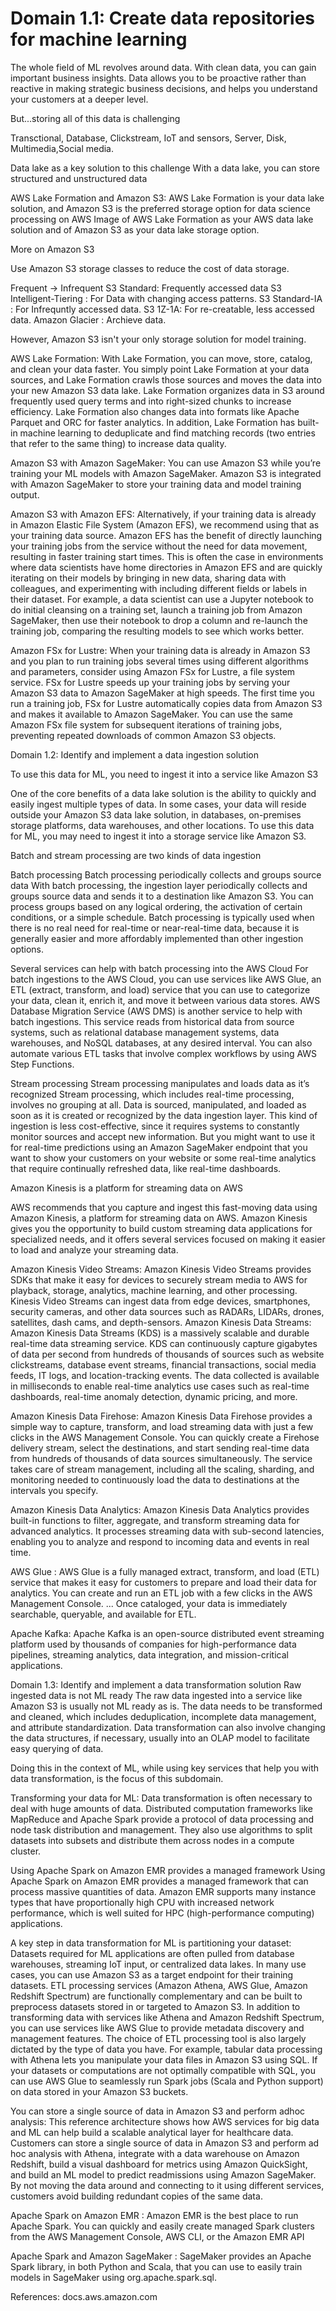 # Domain 1.1: Create data repositories for machine learning

The whole field of ML revolves around data. With clean data, you can gain important business insights. Data allows you to be proactive rather than reactive in making strategic business decisions, and helps you understand your customers at a deeper level.

But...storing all of this data is challenging

Transctional, Database, Clickstream, IoT and sensors, Server, Disk, Multimedia,Social media.

Data lake as a key solution to this challenge
With a data lake, you can store structured and unstructured data

AWS Lake Formation and Amazon S3:
AWS Lake Formation is your data lake solution, and Amazon S3 is the preferred storage option for data science processing on AWS
Image of AWS Lake Formation as your AWS data lake solution and of Amazon S3 as your data lake storage option.

More on Amazon S3

Use Amazon S3 storage classes to reduce the cost of data storage. 

Frequent -> Infrequent
S3 Standard: Frequently accessed data
S3 Intelligent-Tiering : For Data with changing access patterns.
S3 Standard-IA : For Infrequntly accessed data.
S3 1Z-1A: For re-creatable, less accessed data.
Amazon Glacier : Archieve data.

However, Amazon S3 isn't your only storage solution for model training.

AWS Lake Formation:
With Lake Formation, you can move, store, catalog, and clean your data faster. You simply point Lake Formation at your data sources, and Lake Formation crawls those sources and moves the data into your new Amazon S3 data lake. Lake Formation organizes data in S3 around frequently used query terms and into right-sized chunks to increase efficiency. Lake Formation also changes data into formats like Apache Parquet and ORC for faster analytics. In addition, Lake Formation has built-in machine learning to deduplicate and find matching records (two entries that refer to the same thing) to increase data quality.

Amazon S3 with Amazon SageMaker: 
You can use Amazon S3 while you’re training your ML models with Amazon SageMaker. Amazon S3 is integrated with Amazon SageMaker to store your training data and model training output.

Amazon S3 with Amazon EFS:
Alternatively, if your training data is already in Amazon Elastic File System (Amazon EFS), we recommend using that as your training data source. Amazon EFS has the benefit of directly launching your training jobs from the service without the need for data movement, resulting in faster training start times. This is often the case in environments where data scientists have home directories in Amazon EFS and are quickly iterating on their models by bringing in new data, sharing data with colleagues, and experimenting with including different fields or labels in their dataset. For example, a data scientist can use a Jupyter notebook to do initial cleansing on a training set, launch a training job from Amazon SageMaker, then use their notebook to drop a column and re-launch the training job, comparing the resulting models to see which works better.

Amazon FSx for Lustre:
When your training data is already in Amazon S3 and you plan to run training jobs several times using different algorithms and parameters, consider using Amazon FSx for Lustre, a file system service. FSx for Lustre speeds up your training jobs by serving your Amazon S3 data to Amazon SageMaker at high speeds. The first time you run a training job, FSx for Lustre automatically copies data from Amazon S3 and makes it available to Amazon SageMaker. You can use the same Amazon FSx file system for subsequent iterations of training jobs, preventing repeated downloads of common Amazon S3 objects.


Domain 1.2: Identify and implement a data ingestion solution

To use this data for ML, you need to ingest it into a service like Amazon S3

One of the core benefits of a data lake solution is the ability to quickly and easily ingest multiple types of data. In some cases, your data will reside outside your Amazon S3 data lake solution, in databases, on-premises storage platforms, data warehouses, and other locations. To use this data for ML, you may need to ingest it into a storage service like Amazon S3.

Batch and stream processing are two kinds of data ingestion

Batch processing
Batch processing periodically collects and groups source data
With batch processing, the ingestion layer periodically collects and groups source data and sends it to a destination like Amazon S3. You can process groups based on any logical ordering, the activation of certain conditions, or a simple schedule. Batch processing is typically used when there is no real need for real-time or near-real-time data, because it is generally easier and more affordably implemented than other ingestion options.


Several services can help with batch processing into the AWS Cloud
For batch ingestions to the AWS Cloud, you can use services like AWS Glue, an ETL (extract, transform, and load) service that you can use to categorize your data, clean it, enrich it, and move it between various data stores. AWS Database Migration Service (AWS DMS) is another service to help with batch ingestions. This service reads from historical data from source systems, such as relational database management systems, data warehouses, and NoSQL databases, at any desired interval. You can also automate various ETL tasks that involve complex workflows by using AWS Step Functions.

Stream processing
Stream processing manipulates and loads data as it’s recognized
Stream processing, which includes real-time processing, involves no grouping at all. Data is sourced, manipulated, and loaded as soon as it is created or recognized by the data ingestion layer. This kind of ingestion is less cost-effective, since it requires systems to constantly monitor sources and accept new information. But you might want to use it for real-time predictions using an Amazon SageMaker endpoint that you want to show your customers on your website or some real-time analytics that require continually refreshed data, like real-time dashboards.

Amazon Kinesis is a platform for streaming data on AWS

AWS recommends that you capture and ingest this fast-moving data using Amazon Kinesis, a platform for streaming data on AWS. Amazon Kinesis gives you the opportunity to build custom streaming data applications for specialized needs, and it offers several services focused on making it easier to load and analyze your streaming data.

Amazon Kinesis Video Streams: Amazon Kinesis Video Streams provides SDKs that make it easy for devices to securely stream media to AWS for playback, storage, analytics, machine learning, and other processing. Kinesis Video Streams can ingest data from edge devices, smartphones, security cameras, and other data sources such as RADARs, LIDARs, drones, satellites, dash cams, and depth-sensors.
Amazon Kinesis Data Streams: Amazon Kinesis Data Streams (KDS) is a massively scalable and durable real-time data streaming service. KDS can continuously capture gigabytes of data per second from hundreds of thousands of sources such as website clickstreams, database event streams, financial transactions, social media feeds, IT logs, and location-tracking events. The data collected is available in milliseconds to enable real-time analytics use cases such as real-time dashboards, real-time anomaly detection, dynamic pricing, and more.

Amazon Kinesis Data Firehose: Amazon Kinesis Data Firehose provides a simple way to capture, transform, and load streaming data with just a few clicks in the AWS Management Console. You can quickly create a Firehose delivery stream, select the destinations, and start sending real-time data from hundreds of thousands of data sources simultaneously. The service takes care of stream management, including all the scaling, sharding, and monitoring needed to continuously load the data to destinations at the intervals you specify.

Amazon Kinesis Data Analytics: Amazon Kinesis Data Analytics provides built-in functions to filter, aggregate, and transform streaming data for advanced analytics. It processes streaming data with sub-second latencies, enabling you to analyze and respond to incoming data and events in real time.

AWS Glue : AWS Glue is a fully managed extract, transform, and load (ETL) service that makes it easy for customers to prepare and load their data for analytics. You can create and run an ETL job with a few clicks in the AWS Management Console. ... Once cataloged, your data is immediately searchable, queryable, and available for ETL.

Apache Kafka: Apache Kafka is an open-source distributed event streaming platform used by thousands of companies for high-performance data pipelines, streaming analytics, data integration, and mission-critical applications.

Domain 1.3: Identify and implement a data transformation solution
Raw ingested data is not ML ready
The raw data ingested into a service like Amazon S3 is usually not ML ready as is. The data needs to be transformed and cleaned, which includes deduplication, incomplete data management, and attribute standardization. Data transformation can also involve changing the data structures, if necessary, usually into an OLAP model to facilitate easy querying of data. 

Doing this in the context of ML, while using key services that help you with data transformation, is the focus of this subdomain.

Transforming your data for ML:
Data transformation is often necessary to deal with huge amounts of data. Distributed computation frameworks like MapReduce and Apache Spark provide a protocol of data processing and node task distribution and management. They also use algorithms to split datasets into subsets and distribute them across nodes in a compute cluster.

Using Apache Spark on Amazon EMR provides a managed framework
Using Apache Spark on Amazon EMR provides a managed framework that can process massive quantities of data. Amazon EMR supports many instance types that have proportionally high CPU with increased network performance, which is well suited for HPC (high-performance computing) applications.

A key step in data transformation for ML is partitioning your dataset:
Datasets required for ML applications are often pulled from database warehouses, streaming IoT input, or centralized data lakes. In many use cases, you can use Amazon S3 as a target endpoint for their training datasets. ETL processing services (Amazon Athena, AWS Glue, Amazon Redshift Spectrum) are functionally complementary and can be built to preprocess datasets stored in or targeted to Amazon S3. In addition to transforming data with services like Athena and Amazon Redshift Spectrum, you can use services like AWS Glue to provide metadata discovery and management features. The choice of ETL processing tool is also largely dictated by the type of data you have. For example, tabular data processing with Athena lets you manipulate your data files in Amazon S3 using SQL. If your datasets or computations are not optimally compatible with SQL, you can use AWS Glue to seamlessly run Spark jobs (Scala and Python support) on data stored in your Amazon S3 buckets.

You can store a single source of data in Amazon S3 and perform adhoc analysis:
This reference architecture shows how AWS services for big data and ML can help build a scalable analytical layer for healthcare data. Customers can store a single source of data in Amazon S3 and perform ad hoc analysis with Athena, integrate with a data warehouse on Amazon Redshift, build a visual dashboard for metrics using Amazon QuickSight, and build an ML model to predict readmissions using Amazon SageMaker. By not moving the data around and connecting to it using different services, customers avoid building redundant copies of the same data.

Apache Spark on Amazon EMR : Amazon EMR is the best place to run Apache Spark. You can quickly and easily create managed Spark clusters from the AWS Management Console, AWS CLI, or the Amazon EMR API

Apache Spark and Amazon SageMaker : SageMaker provides an Apache Spark library, in both Python and Scala, that you can use to easily train models in SageMaker using org.apache.spark.sql.

References: docs.aws.amazon.com

